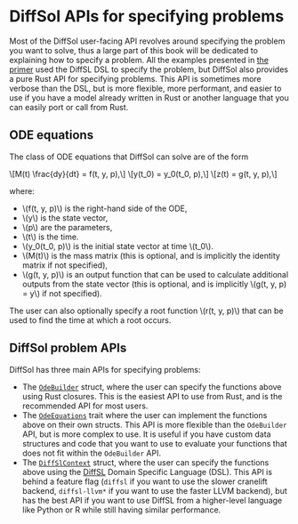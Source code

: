 # DiffSol APIs for specifying problems

Most of the DiffSol user-facing API revolves around specifying the problem you want to solve, thus a large part of this book will be dedicated to explaining how to specify a problem. All the examples presented in [the primer](../primer/modelling_with_odes.md) used the DiffSL DSL to specify the problem, but DiffSol also provides a pure Rust API for specifying problems. This API is sometimes more verbose than the DSL, but is more flexible, more performant, and easier to use if you have a model already written in Rust or another language that you can easily port or call from Rust.

## ODE equations

The class of ODE equations that DiffSol can solve are of the form

\\[M(t) \frac{dy}{dt} = f(t, y, p),\\]
\\[y(t_0) = y_0(t_0, p),\\]
\\[z(t) = g(t, y, p),\\]

where:
- \\(f(t, y, p)\\) is the right-hand side of the ODE, 
- \\(y\\) is the state vector, 
- \\(p\\) are the parameters, 
- \\(t\\) is the time.
- \\(y_0(t_0, p)\\) is the initial state vector at time \\(t_0\\). 
- \\(M(t)\\) is the mass matrix (this is optional, and is implicitly the identity matrix if not specified),
- \\(g(t, y, p)\\) is an output function that can be used to calculate additional outputs from the state vector (this is optional, and is implicitly \\(g(t, y, p) = y\\) if not specified).

The user can also optionally specify a root function \\(r(t, y, p)\\) that can be used to find the time at which a root occurs.

## DiffSol problem APIs

DiffSol has three main APIs for specifying problems:
- The [`OdeBuilder`](https://docs.rs/diffsol/latest/diffsol/ode_solver/builder/struct.OdeBuilder.html) struct, where the user can specify the functions above using Rust closures.
  This is the easiest API to use from Rust, and is the recommended API for most users.
- The [`OdeEquations`](https://docs.rs/diffsol/latest/diffsol/ode_solver/equations/trait.OdeEquations.html) trait 
  where the user can implement the functions above on their own structs.
  This API is more flexible than the `OdeBuilder` API, but is more complex to use. It is useful if you have custom data structures and code that you want to use to evaluate
  your functions that does not fit within the `OdeBuilder` API.
- The [`DiffSlContext`](https://docs.rs/diffsol/latest/diffsol/ode_solver/diffsl/struct.DiffSlContext.html) struct, where the user can specify the functions above using the [DiffSL](https://martinjrobins.github.io/diffsl/)
  Domain Specific Language (DSL). This API is behind a feature flag (`diffsl` if you want to use the slower cranelift backend, `diffsl-llvm*` if you want to use the faster LLVM backend), but has the best API if you want to use DiffSL from a higher-level language like Python or R while still having similar performance.



